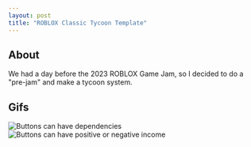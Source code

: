 ```yaml
---
layout: post
title: "ROBLOX Classic Tycoon Template"
---
```


## About
We had a day before the 2023 ROBLOX Game Jam, so I decided to do a "pre-jam" and make a tycoon system.

## Gifs

![Buttons can have dependencies](https://drive.google.com/uc?export=view&id=1Uc1NmVwgJCAMLFVPwuv3_FvHHEaBYNXn)
![Buttons can have positive or negative income](https://drive.google.com/uc?export=view&id=1ao1e_8AZIMKh-sSljkzR7rfj8fKmb9bQ)
